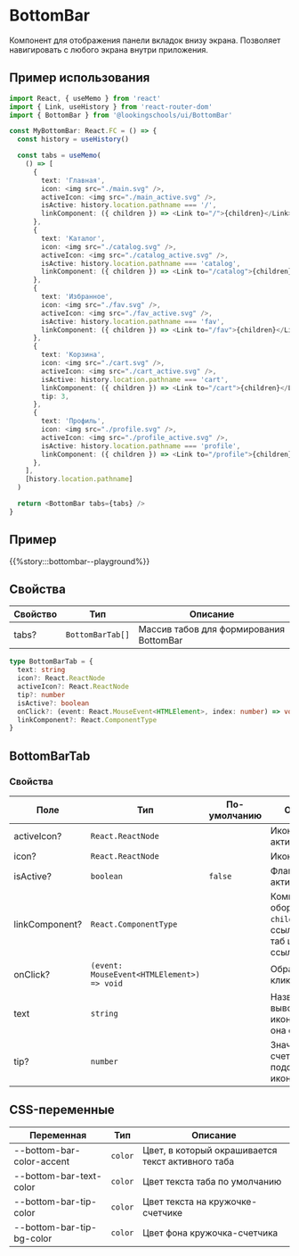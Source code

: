 # BottomBar

Компонент для отображения панели вкладок внизу экрана. Позволяет навигировать с любого экрана внутри приложения.

## Пример использования

```typescript jsx
import React, { useMemo } from 'react'
import { Link, useHistory } from 'react-router-dom'
import { BottomBar } from '@lookingschools/ui/BottomBar'

const MyBottomBar: React.FC = () => {
  const history = useHistory()

  const tabs = useMemo(
    () => [
      {
        text: 'Главная',
        icon: <img src="./main.svg" />,
        activeIcon: <img src="./main_active.svg" />,
        isActive: history.location.pathname === '/',
        linkComponent: ({ children }) => <Link to="/">{children}</Link>,
      },
      {
        text: 'Каталог',
        icon: <img src="./catalog.svg" />,
        activeIcon: <img src="./catalog_active.svg" />,
        isActive: history.location.pathname === 'catalog',
        linkComponent: ({ children }) => <Link to="/catalog">{children}</Link>,
      },
      {
        text: 'Избранное',
        icon: <img src="./fav.svg" />,
        activeIcon: <img src="./fav_active.svg" />,
        isActive: history.location.pathname === 'fav',
        linkComponent: ({ children }) => <Link to="/fav">{children}</Link>,
      },
      {
        text: 'Корзина',
        icon: <img src="./cart.svg" />,
        activeIcon: <img src="./cart_active.svg" />,
        isActive: history.location.pathname === 'cart',
        linkComponent: ({ children }) => <Link to="/cart">{children}</Link>,
        tip: 3,
      },
      {
        text: 'Профиль',
        icon: <img src="./profile.svg" />,
        activeIcon: <img src="./profile_active.svg" />,
        isActive: history.location.pathname === 'profile',
        linkComponent: ({ children }) => <Link to="/profile">{children}</Link>,
      },
    ],
    [history.location.pathname]
  )

  return <BottomBar tabs={tabs} />
}
```

## Пример

{{%story:::bottombar--playground%}}

## Свойства

| Свойство | Тип              | Описание                                |
| -------- | ---------------- | --------------------------------------- |
| tabs?    | `BottomBarTab[]` | Массив табов для формирования BottomBar |

```typescript jsx
type BottomBarTab = {
  text: string
  icon?: React.ReactNode
  activeIcon?: React.ReactNode
  tip?: number
  isActive?: boolean
  onClick?: (event: React.MouseEvent<HTMLElement>, index: number) => void
  linkComponent?: React.ComponentType
}
```

## BottomBarTab

### Свойства

| Поле           | Тип                                        | По-умолчанию | Описание                                                                 |
| -------------- | ------------------------------------------ | ------------ | ------------------------------------------------------------------------ |
| activeIcon?    | `React.ReactNode`                          |              | Иконка активного таба                                                    |
| icon?          | `React.ReactNode`                          |              | Иконка таба                                                              |
| isActive?      | `boolean`                                  | `false`      | Флаг активности таба                                                     |
| linkComponent? | `React.ComponentType`                      |              | Компонент, оборачивающий `children` в ссылку. Делает таб целиком ссылкой |
| onClick?       | `(event: MouseEvent<HTMLElement>) => void` |              | Обработчик клика на таб                                                  |
| text           | `string`                                   |              | Название таба, выводится под иконкой (если она есть)                     |
| tip?           | `number`                                   |              | Значение счетчика-подсказки над иконкой                                  |

## CSS-переменные

| Переменная                | Тип     | Описание                                          |
| ------------------------- | ------- | ------------------------------------------------- |
| --bottom-bar-color-accent | `color` | Цвет, в который окрашивается текст активного таба |
| --bottom-bar-text-color   | `color` | Цвет текста таба по умолчанию                     |
| --bottom-bar-tip-color    | `color` | Цвет текста на кружочке-счетчике                  |
| --bottom-bar-tip-bg-color | `color` | Цвет фона кружочка-счетчика                       |
